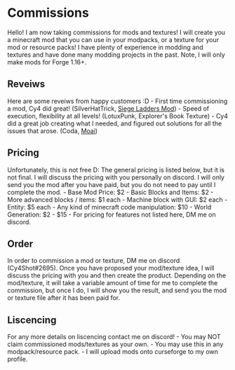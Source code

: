 <h1 id="Commissions">Commissions</h1>
Hello! I am now taking commissions for mods and textures! I will create you a minecraft mod that you can use in your modpacks, or a texture for your mod or resource packs! I have plenty of experience in modding and textures and have done many modding projects in the past. Note, I will only make mods for Forge 1.16+.

<h2 id="Reveiws">Reveiws</h2>
Here are some reveiws from happy customers :D
 - First time commissioning a mod, Cy4 did great! (SilverHatTrick, <a href="https://www.curseforge.com/minecraft/mc-mods/siege-ladders-mod">Siege Ladders Mod</a>)
 - Speed of execution, flexibility at all levels! (LotuxPunk, Explorer's Book Texture)
 - Cy4 did a great job creating what I needed, and figured out solutions for all the issues that arose. (Coda, <a href="https://www.curseforge.com/minecraft/mc-mods/moai">Moai</a>)

<h2 id="Pricing">Pricing</h2>
Unfortunately, this is not free D: The general pricing is listed below, but it is not final. I will discuss the pricing with you personally on discord. I will only send you the mod after you have paid, but you do not need to pay until I complete the mod.
 - Base Mod Price: $2
 - Basic Blocks and Items: $2
 - More advanced blocks / items: $1 each
 - Machine block with GUI: $2 each
 - Entity: $5 each
 - Any kind of minecraft code manipulation: $10
 - World Generation: $2 - $15
 - For pricing for features not listed here, DM me on discord.

<h2 id="Order">Order</h2>
In order to commission a mod or texture, DM me on discord (Cy4Shot#2695). Once you have proposed your mod/texture idea, I will discuss the pricing with you and then create the product. Depending on the mod/texture, it will take a variable amount of time for me to complete the commission, but once I do, I will show you the result, and send you the mod or texture file after it has been paid for.

<h2 id="Liscencing">Liscencing</h2>
For any more details on liscencing contact me on discord!
 - You may NOT claim commissioned mods/textures as your own.
 - You may use this in any modpack/resource pack.
 - I will upload mods onto curseforge to my own profile.
